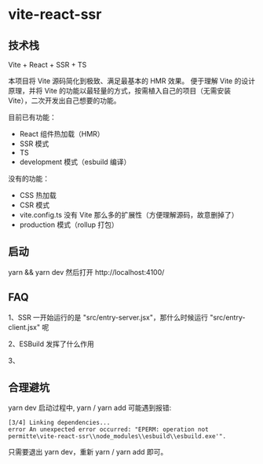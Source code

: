 # vite-react-ssr

## 技术栈

Vite + React + SSR + TS

本项目将 Vite 源码简化到极致、满足最基本的 HMR 效果。
便于理解 Vite 的设计原理，并将 Vite 的功能以最轻量的方式，按需植入自己的项目（无需安装 Vite），二次开发出自己想要的功能。

目前已有功能：

- React 组件热加载（HMR）
- SSR 模式
- TS
- development 模式（esbuild 编译）

没有的功能：

- CSS 热加载
- CSR 模式
- vite.config.ts 没有 Vite 那么多的扩展性（方便理解源码，故意删掉了）
- production 模式（rollup 打包）

## 启动

yarn && yarn dev
然后打开 http://localhost:4100/

## FAQ

1、SSR 一开始运行的是 "src/entry-server.jsx"，那什么时候运行 "src/entry-client.jsx" 呢

2、ESBuild 发挥了什么作用

3、

## 合理避坑

yarn dev 启动过程中, yarn / yarn add 可能遇到报错:

```
[3/4] Linking dependencies...
error An unexpected error occurred: "EPERM: operation not permitte\vite-react-ssr\\node_modules\\esbuild\\esbuild.exe'".
```

只需要退出 yarn dev，重新 yarn / yarn add 即可。
